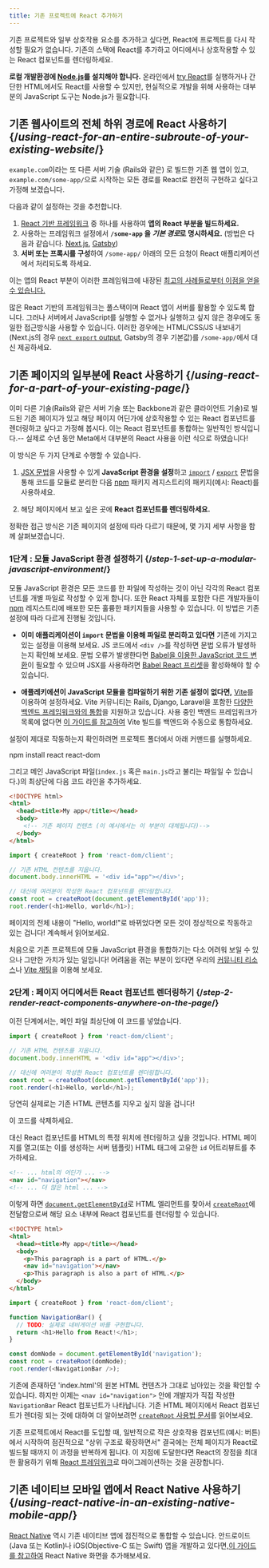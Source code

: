 ```yaml
---
title: 기존 프로젝트에 React 추가하기
---
```


<Intro>

기존 프로젝트와 일부 상호작용 요소를 추가하고 싶다면, React에 프로젝트를 다시 작성할 필요가 없습니다. 기존의 스택에 React를 추가하고 어디에서나 상호작용할 수 있는 React 컴포넌트를 렌더링하세요.

</Intro>

<Note>

**로컬 개발환경에 [Node.js](https://nodejs.org/en/)를 설치해야 합니다.** 온라인에서 [try React](/learn/installation#try-react)를 실행하거나 간단한 HTML에서도 React를 사용할 수 있지만, 현실적으로 개발을 위해 사용하는 대부분의 JavaScript 도구는 Node.js가 필요합니다.

</Note>

## 기존 웹사이트의 전체 하위 경로에 React 사용하기 {/*using-react-for-an-entire-subroute-of-your-existing-website*/}

`example.com`이라는 또 다른 서버 기술 (Rails와 같은) 로 빌드한 기존 웹 앱이 있고, `example.com/some-app/`으로 시작하는 모든 경로를 React로 완전히 구현하고 싶다고 가정해 보겠습니다.

다음과 같이 설정하는 것을 추천합니다.

1. [React 기반 프레임워크](/learn/start-a-new-react-project) 중 하나를 사용하여 **앱의 React 부분을 빌드하세요.**
2. 사용하는 프레임워크 설정에서 **`/some-app` 을 *기본 경로*로 명시하세요.** (방법은 다음과 같습니다. [Next.js](https://nextjs.org/docs/api-reference/next.config.js/basepath), [Gatsby](https://www.gatsbyjs.com/docs/how-to/previews-deploys-hosting/path-prefix/))
3. **서버 또는 프록시를 구성**하여 `/some-app/` 아래의 모든 요청이 React 애플리케이션에서 처리되도록 하세요.

이는 앱의 React 부분이 이러한 프레임워크에 내장된 [최고의 사례들로부터 이점을 얻을 수 있습니다.](/learn/start-a-new-react-project#can-i-use-react-without-a-framework)

많은 React 기반의 프레임워크는 풀스택이며 React 앱이 서버를 활용할 수 있도록 합니다. 그러나 서버에서 JavaScript를 실행할 수 없거나 실행하고 싶지 않은 경우에도 동일한 접근방식을 사용할 수 있습니다. 이러한 경우에는 HTML/CSS/JS 내보내기(Next.js의 경우 [`next export` output](https://nextjs.org/docs/advanced-features/static-html-export), Gatsby의 경우 기본값)를 `/some-app/`에서 대신 제공하세요.

## 기존 페이지의 일부분에 React 사용하기 {/*using-react-for-a-part-of-your-existing-page*/}

이미 다른 기술(Rails와 같은 서버 기술 또는 Backbone과 같은 클라이언트 기술)로 빌드된 기존 페이지가 있고 해당 페이지 어딘가에 상호작용할 수 있는 React 컴포넌트를 렌더링하고 싶다고 가정해 봅시다. 이는 React 컴포넌트를 통합하는 일반적인 방식입니다.-- 실제로 수년 동안 Meta에서 대부분의 React 사용을 이런 식으로 하였습니다!

이 방식은 두 가지 단계로 수행할 수 있습니다.

1. [JSX 문법](/learn/writing-markup-with-jsx)을 사용할 수 있게 **JavaScript 환경을 설정**하고 [`import`](https://developer.mozilla.org/ko/docs/Web/JavaScript/Reference/Statements/import) / [`export`](https://developer.mozilla.org/ko/docs/Web/JavaScript/Reference/Statements/export) 문법을 통해 코드를 모듈로 분리한 다음 [npm](https://www.npmjs.com/) 패키지 레지스트리의 패키지(예시: React)를 사용하세요.

2. 해당 페이지에서 보고 싶은 곳에 **React 컴포넌트를 렌더링하세요.**

정확한 접근 방식은 기존 페이지의 설정에 따라 다르기 때문에, 몇 가지 세부 사항을 함께 살펴보겠습니다.

### 1단계 : 모듈 JavaScript 환경 설정하기 {/*step-1-set-up-a-modular-javascript-environment*/}

모듈 JavaScript 환경은 모든 코드를 한 파일에 작성하는 것이 아닌 각각의 React 컴포넌트를 개별 파일로 작성할 수 있게 합니다. 또한 React 자체를 포함한 다른 개발자들이 [npm](https://www.npmjs.com/) 레지스트리에 배포한 모든 훌륭한 패키지들을 사용할 수 있습니다. 이 방법은 기존 설정에 따라 다르게 진행될 것입니다.

* **이미 애플리케이션이 `import` 문법을 이용해 파일로 분리하고 있다면** 기존에 가지고 있는 설정을 이용해 보세요. JS 코드에서 `<div />`를 작성하면 문법 오류가 발생하는지 확인해 보세요. 문법 오류가 발생한다면  [Babel을 이용한 JavaScript 코드 변환](https://babeljs.io/setup)이 필요할 수 있으며 JSX를 사용하려면 [Babel React 프리셋](https://babeljs.io/docs/babel-preset-react)을 활성화해야 할 수 있습니다.

* **애플레키에션이 JavaScript 모듈을 컴파일하기 위한 기존 설정이 없다면,** [Vite](https://vitejs.dev/)를 이용하여 설정하세요. Vite 커뮤니티는 Rails, Django, Laravel을 포함한 [다양한 백엔드 프레임워크와의 통합](https://github.com/vitejs/awesome-vite#integrations-with-backends)을 지원하고 있습니다. 사용 중인 백엔드 프레임워크가 목록에 없다면 [이 가이드를 참고하여](https://vitejs.dev/guide/backend-integration.html) Vite 빌드를 백엔드와 수동으로 통합하세요. 

설정이 제대로 작동하는지 확인하려면 프로젝트 폴더에서 아래 커맨드를 실행하세요.

<TerminalBlock>
npm install react react-dom
</TerminalBlock>

그리고 메인 JavaScript 파일(`index.js` 혹은 `main.js`라고 불리는 파일일 수 있습니다.)의 최상단에 다음 코드 라인을 추가하세요.

<Sandpack>

```html index.html hidden
<!DOCTYPE html>
<html>
  <head><title>My app</title></head>
  <body>
    <!-- 기존 페이지 컨텐츠 (이 예시에서는 이 부분이 대체됩니다)-->
  </body>
</html>
```

```js src/index.js active
import { createRoot } from 'react-dom/client';

// 기존 HTML 컨텐츠를 지웁니다.
document.body.innerHTML = '<div id="app"></div>';

// 대신에 여러분이 작성한 React 컴포넌트를 렌더링합니다.
const root = createRoot(document.getElementById('app'));
root.render(<h1>Hello, world</h1>);
```

</Sandpack>

페이지의 전체 내용이 "Hello, world!"로 바뀌었다면 모든 것이 정상적으로 작동하고 있는 겁니다! 계속해서 읽어보세요.

<Note>

처음으로 기존 프로젝트에 모듈 JavaScript 환경을 통합하기는 다소 어려워 보일 수 있으나 그만한 가치가 있는 일입니다! 어려움을 겪는 부분이 있다면 우리의 [커뮤니티 리소스](/community)나 [Vite 채팅](https://chat.vitejs.dev/)을 이용해 보세요.

</Note>


### 2단계 : 페이지 어디에서든 React 컴포넌트 렌더링하기 {/*step-2-render-react-components-anywhere-on-the-page*/}
이전 단계에서는, 메인 파일 최상단에 이 코드를 넣었습니다.

```js
import { createRoot } from 'react-dom/client';

// 기존 HTML 컨텐츠를 지웁니다.
document.body.innerHTML = '<div id="app"></div>';

// 대신에 여러분이 작성한 React 컴포넌트를 렌더링합니다.
const root = createRoot(document.getElementById('app'));
root.render(<h1>Hello, world</h1>);
```

당연히 실제로는 기존 HTML 콘텐츠를 지우고 싶지 않을 겁니다!

이 코드를 삭제하세요.

대신 React 컴포넌트를 HTML의 특정 위치에 렌더링하고 싶을 것입니다. HTML 페이지를 열고(또는 이를 생성하는 서버 템플릿) HTML 태그에 고유한 `id` 어트리뷰트를 추가하세요. 

```html
<!-- ... html의 어딘가 ... -->
<nav id="navigation"></nav>
<!-- ... 더 많은 html ... -->
```

이렇게 하면 [`document.getElementById`](https://developer.mozilla.org/ko/docs/Web/API/Document/getElementById)로 HTML 엘리먼트를 찾아서 [`createRoot`](/reference/react-dom/client/createRoot)에 전달함으로써 해당 요소 내부에 React 컴포넌트를 렌더링할 수 있습니다.

<Sandpack>

```html index.html
<!DOCTYPE html>
<html>
  <head><title>My app</title></head>
  <body>
    <p>This paragraph is a part of HTML.</p>
    <nav id="navigation"></nav>
    <p>This paragraph is also a part of HTML.</p>
  </body>
</html>
```

```js src/index.js active
import { createRoot } from 'react-dom/client';

function NavigationBar() {
  // TODO: 실제로 네비게이션 바를 구현합니다.
  return <h1>Hello from React!</h1>;
}

const domNode = document.getElementById('navigation');
const root = createRoot(domNode);
root.render(<NavigationBar />);
```

</Sandpack>

기존에 존재하던 'index.html'의 원본 HTML 컨텐츠가 그대로 남아있는 것을 확인할 수 있습니다. 하지만 이제는 `<nav id="navigation">` 안에 개발자가 직접 작성한 `NavigationBar` React 컴포넌트가 나타납니다. 기존 HTML 페이지에서 React 컴포넌트가 렌더링 되는 것에 대하여 더 알아보려면 [`createRoot` 사용법 문서](/reference/react-dom/client/createRoot#rendering-a-page-partially-built-with-react)를 읽어보세요.

기존 프로젝트에서 React를 도입할 때, 일반적으로 작은 상호작용 컴포넌트(예시: 버튼)에서 시작하여 점진적으로 "상위 구조로 확장하면서" 결국에는 전체 페이지가 React로 빌드될 때까지 이 과정을 반복하게 됩니다. 이 지점에 도달한다면 React의 장점을 최대한 활용하기 위해 [React 프레임워크](/learn/start-a-new-react-project)로 마이그레이션하는 것을 권장합니다.

## 기존 네이티브 모바일 앱에서 React Native 사용하기 {/*using-react-native-in-an-existing-native-mobile-app*/}

[React Native](https://reactnative.dev/) 역시 기존 네이티브 앱에 점진적으로 통합할 수 있습니다. 안드로이드(Java 또는 Kotlin)나 iOS(Objective-C 또는 Swift) 앱을 개발하고 있다면,[이 가이드를 참고하여](https://reactnative.dev/docs/integration-with-ex요isting-apps) React Native 화면을 추가해보세요.